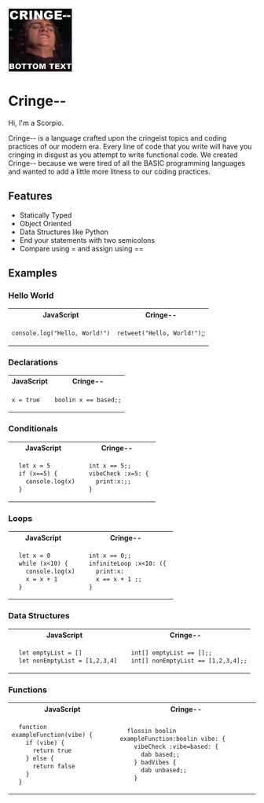 ![alt text](./docs/Cringe--Logo.png)
# Cringe--
Hi, I'm a Scorpio. 

Cringe-- is a language crafted upon the cringeist topics and coding practices of our modern era. Every line of code that you write will have you cringing in disgust as you attempt to write functional code. We created Cringe-- because we were tired of all the BASIC programming languages and wanted to add a little more litness to our coding practices. 

## Features

- Statically Typed
- Object Oriented
- Data Structures like Python 
- End your statements with two semicolons
- Compare using = and assign using ==

## Examples

### Hello World 

<table>
<tr> <th>JavaScript</th><th>Cringe--</th><tr>
</tr>

<td>

`console.log("Hello, World!")`

</td>

<td>

`retweet("Hello, World!")`;;

</td>
</table>

### Declarations

<table>
<tr> <th>JavaScript</th><th>Cringe--</th><tr>
</tr>

<td>

`x = true`

</td>

<td>

`boolin x == based;;`

</td>
</table>

### Conditionals

<table>
<tr> <th>JavaScript</th><th>Cringe--</th><tr>
</tr>

<td>

```
  let x = 5
  if (x==5) {
    console.log(x)
  }
```

</td>

<td>

```
  int x == 5;;
  vibeCheck :x=5: { 
    print:x:;;
  }
```
  
</td>
</table>

### Loops

<table>
<tr> <th>JavaScript</th><th>Cringe--</th><tr>
</tr>

<td>

```
  let x = 0
  while (x<10) {
    console.log(x)
    x = x + 1
  }
```

</td>

<td>

```
  int x == 0;;
  infiniteLoop :x<10: ({ 
    print:x:
    x == x + 1 ;;
  }
```
  
</td>
</table>

### Data Structures

<table>
<tr> <th>JavaScript</th><th>Cringe--</th><tr>
</tr>

<td>

```
  let emptyList = []
  let nonEmptyList = [1,2,3,4]
```

</td>

<td>

```
  int[] emptyList == [];;
  int[] nonEmptyList == [1,2,3,4];;
```
  
</td>
</table>

### Functions

<table>
<tr> <th>JavaScript</th><th>Cringe--</th><tr>
</tr>

<td>

```
  function exampleFunction(vibe) {
    if (vibe) {
      return true
    } else {
      return false
    }
  }
```

</td>

<td>

```
  flossin boolin exampleFunction:boolin vibe: { 
    vibeCheck :vibe=based: {
      dab based;;
    } badVibes {
      dab unbased;;
    }
```
  
</td>
</table>


